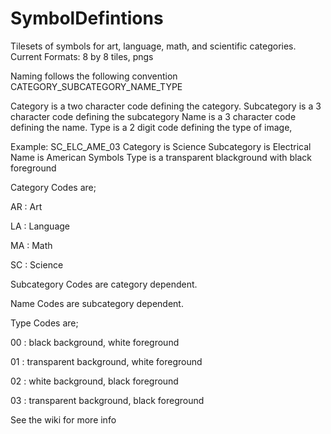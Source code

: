 # SymbolDefintions
Tilesets of symbols for art, language, math, and scientific categories. 
Current Formats:  8 by 8 tiles, pngs

Naming follows the following convention
CATEGORY_SUBCATEGORY_NAME_TYPE


Category is a two character code defining the category.
Subcategory is a 3 character code defining the subcategory
Name is a 3 character code defining the name.
Type is a 2 digit code defining the type of image,

Example: SC_ELC_AME_03
Category is Science
Subcategory is Electrical
Name is American Symbols
Type is a transparent blackground with black foreground 

Category Codes are;

AR : Art

LA : Language

MA : Math

SC : Science

Subcategory Codes are category dependent.

Name Codes are subcategory dependent.

Type Codes are;

00 : black background, white foreground

01 : transparent background, white foreground

02 : white background, black foreground

03 : transparent background, black foreground

See the wiki for more info
